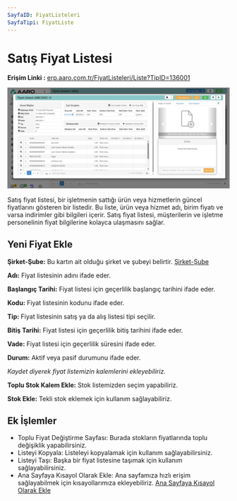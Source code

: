 ```yaml
---
SayfaID: FiyatListeleri
SayfaTipi: FiyatListe
---
```


# Satış Fiyat Listesi

**Erişim Linki :** [erp.aaro.com.tr/FiyatListeleri/Liste?TipID=136001](erp.aaro.com.tr/FiyatListeleri/Liste?TipID=136001)

![Fiyat Listesi](fiyat-listesi.png "Fiyat Listesi")

Satış fiyat listesi, bir işletmenin sattığı ürün veya hizmetlerin güncel fiyatlarını gösteren bir listedir. 
Bu liste, ürün veya hizmet adı, birim fiyatı ve varsa indirimler gibi bilgileri içerir. 
Satış fiyat listesi, müşterilerin ve işletme personelinin fiyat bilgilerine kolayca ulaşmasını sağlar.

## Yeni Fiyat Ekle

**Şirket-Şube:** Bu kartın ait olduğu şirket ve şubeyi belirtir. [Şirket-Şube](../TemelOzellikler/SirketSubeHareket.md)

**Adı:** Fiyat listesinin adını ifade eder.

**Başlangıç Tarihi:** Fiyat listesi için geçerlilik başlangıç tarihini ifade eder.

**Kodu:** Fiyat listesinin kodunu ifade eder.

**Tip:** Fiyat listesinin satış ya da alış listesi tipi seçilir.

**Bitiş Tarihi:** Fiyat listesi için geçerlilik bitiş tarihini ifade eder.

**Vade:** Fiyat listesi için geçerlilik süresini ifade eder.

**Durum:** Aktif veya pasif durumunu ifade eder.

**Kaydet* diyerek fiyat listemizin kalemlerini ekleyebiliriz.*

**Toplu Stok Kalem Ekle:** Stok listemizden seçim yapabiliriz.

**Stok Ekle:** Tekli stok eklemek için kullanım sağlayabiliriz.

## Ek İşlemler

- Toplu Fiyat Değiştirme Sayfası: Burada stokların fiyatlarında toplu değişiklik yapabilirsiniz. 
- Listeyi Kopyala: Listeleyi kopyalamak için kullanım sağlayabilirsiniz.
- Listeyi Taşı: Başka bir fiyat listesine taşımak için kullanım sağlayabilirsiniz.
- Ana Sayfaya Kısayol Olarak Ekle: Ana sayfamıza hızlı erişim sağlayabilmek için kısayollarımıza ekleyebiliriz. [Ana Sayfaya Kısayol Olarak Ekle](../TemelOzellikler/KisaYollaraEkleme.md)





